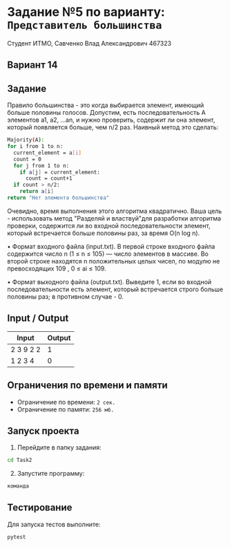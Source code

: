 # Задание №5 по варианту: `Представитель большинства`
Студент ИТМО, Савченко Влад Александрович 467323

## Вариант 14

## Задание 

Правило большинства - это когда выбирается элемент, имеющий больше половины голосов. Допустим, есть последовательность A элементов a1, a2, ...an, и
нужно проверить, содержит ли она элемент, который появляется больше, чем n/2
раз. Наивный метод это сделать:
```bash
Majority(A):
for i from 1 to n:
  current_element = a[i]
  count = 0
  for j from 1 to n:
    if a[j] = current_element:
      count = count+1
  if count > n/2:
    return a[i]
return "Нет элемента большинства"

```

Очевидно, время выполнения этого алгоритма квадратично. Ваша цель - использовать метод "Разделяй и властвуй"для разработки алгоритма проверки, содержится ли во входной последовательности элемент, который встречается больше половины раз, за время O(n log n).

• Формат входного файла (input.txt). В первой строке входного файла содержится число n (1 ≤ n ≤ 105) — 
число элементов в массиве. Во второй
строке находятся n положительных целых чисел, по модулю не превосходящих 109
, 0 ≤ ai ≤ 109.

• Формат выходного файла (output.txt). Выведите 1, если во входной последовательности есть элемент, который встречается строго больше половины
раз; в противном случае - 0.

## Input / Output 

| Input             | Output            |
|-------------------|-------------------|
| 2 3 9 2 2         | 1                 |
| 1 2 3 4           | 0                 |

## Ограничения по времени и памяти

- Ограничение по времени: `2 сек.`
- Ограничение по памяти: `256 мб.`


## Запуск проекта
1. Перейдите в папку задания:
```bash
cd Task2
```

2. Запустите программу:
```bash
команда
```

## Тестирование
Для запуска тестов выполните:
```bash
pytest
```
